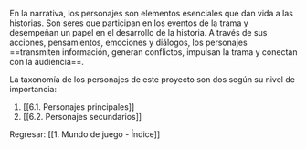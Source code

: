 
En la narrativa, los personajes son elementos esenciales que dan vida a las historias. Son seres que participan en los eventos de la trama y desempeñan un papel en el desarrollo de la historia. A través de sus acciones, pensamientos, emociones y diálogos, los personajes ==transmiten información, generan conflictos, impulsan la trama y conectan con la audiencia==.

La taxonomía de los personajes de este proyecto son dos según su nivel de importancia:

1. [[6.1. Personajes principales]]
2. [[6.2. Personajes secundarios]]


Regresar: [[1. Mundo de juego - Índice]]